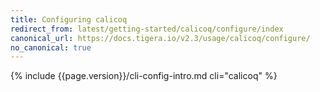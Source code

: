 ```yaml
---
title: Configuring calicoq
redirect_from: latest/getting-started/calicoq/configure/index
canonical_url: https://docs.tigera.io/v2.3/usage/calicoq/configure/
no_canonical: true
---
```


{% include {{page.version}}/cli-config-intro.md cli="calicoq" %}
